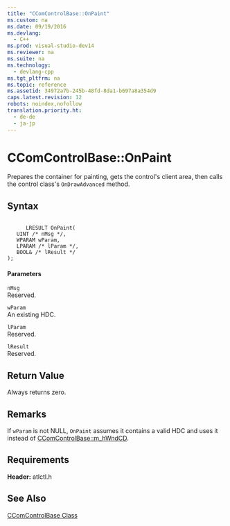```yaml
---
title: "CComControlBase::OnPaint"
ms.custom: na
ms.date: 09/19/2016
ms.devlang: 
  - C++
ms.prod: visual-studio-dev14
ms.reviewer: na
ms.suite: na
ms.technology: 
  - devlang-cpp
ms.tgt_pltfrm: na
ms.topic: reference
ms.assetid: 34972a7b-245b-48fd-8da1-b697a8a354d9
caps.latest.revision: 12
robots: noindex,nofollow
translation.priority.ht: 
  - de-de
  - ja-jp
---
```

# CComControlBase::OnPaint
Prepares the container for painting, gets the control's client area, then calls the control class's `OnDrawAdvanced` method.  
  
## Syntax  
  
```  
  
      LRESULT OnPaint(  
   UINT /* nMsg */,  
   WPARAM wParam,  
   LPARAM /* lParam */,  
   BOOL& /* lResult */   
);  
```  
  
#### Parameters  
 `nMsg`  
 Reserved.  
  
 `wParam`  
 An existing HDC.  
  
 `lParam`  
 Reserved.  
  
 `lResult`  
 Reserved.  
  
## Return Value  
 Always returns zero.  
  
## Remarks  
 If `wParam` is not NULL, `OnPaint` assumes it contains a valid HDC and uses it instead of [CComControlBase::m_hWndCD](../vs140/CComControlBase--m_hWndCD.md).  
  
## Requirements  
 **Header:** atlctl.h  
  
## See Also  
 [CComControlBase Class](../vs140/CComControlBase-Class.md)